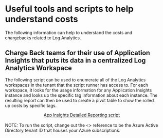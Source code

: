 # Useful tools and scripts to help understand costs

The following information can help to understand the costs and chargebacks related to Log Analytics.

## Charge Back teams for their use of Application Insights that puts its data in a centralized Log Analytics Workspace 

The following script can be used to enumerate all of the Log Analytics workspaces in the tenant that the script runner has access to. For each workspace, it looks for the usage information for any Application Insights instance and looks up the specific tag information about each instance. The resulting report can then be used to create a pivot table to show the rolled up costs by specific tags.

<center>
<a href='https://github.com/JayWitt/AzureOperationGuide/blob/main/LogAnalytics/AppInsightsDtailReport.ps1'>App Insights Detailed Reporting script</a>
</center>
<br>
NOTE: To run the script, change out the <<tenant>> reference to be the Azure Active Directory tenant ID that houses your Azure subscriptions.
